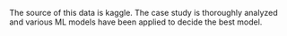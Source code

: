The source of this data is kaggle.
The case study is thoroughly analyzed and various ML models have been applied to decide the best model.
